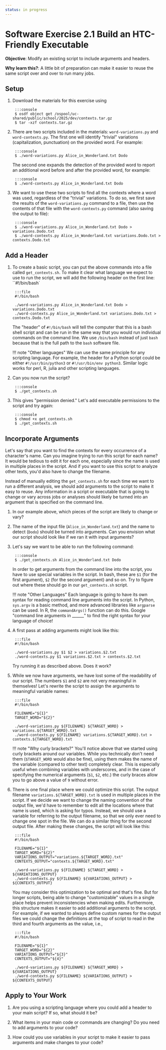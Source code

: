 ```yaml
---
status: in progress
---
```


<style type="text/css"> pre em { font-style: normal; background-color: yellow; } pre strong { font-style: normal; font-weight: bold; color: \#008; } </style>

Software Exercise 2.1 Build an HTC-Friendly Executable
============================================================

**Objective**: Modify an existing script to include arguments and headers. 

**Why learn this?**: A little bit of preparation can make it easier to reuse the 
same script over and over to run many jobs. 

Setup
-------

1. Download the materials for this exercise using

		:::console
		$ osdf object get /ospool/uc-shared/public/school/2025/dev/contexts.tar.gz
		$ tar -xzf contexts.tar.gz

1. There are two scripts included in the materials: `word-variations.py` and `word-contexts.py`.
The first one will identify "trivial" variations (capitalization, punctuation) on the provided word.
For example:

		:::console
		$ ./word-variations.py Alice_in_Wonderland.txt Dodo

	The second one expands the detection of the provided word to report an additional word before
	and after the provided word, for example:

		:::console
		$ ./word-contexts.py Alice_in_Wonderland.txt Dodo

1. We want to use these two scripts to find all the contexts where a word was used, regardless of
the "trivial" variations. To do so, we first save the results of the `word-variations.py` command
to a file, then use the contents of that file with the `word-contexts.py` command (also saving the
output to file):

		:::console
		$ ./word-variations.py Alice_in_Wonderland.txt Dodo > variations.Dodo.txt
		$ ./word-contexts.py Alice_in_Wonderland.txt variations.Dodo.txt > contexts.Dodo.txt

Add a Header
----------

1. To create a basic script, you can put the above commands into a file 
called `get_contexts.sh`. To make it clear what language we expect to use to 
run the script, we will add the following header on the first line: ``#!/bin/bash`

		:::file
		#!/bin/bash
		
		./word-variations.py Alice_in_Wonderland.txt Dodo > variations.Dodo.txt
		./word-contexts.py Alice_in_Wonderland.txt variations.Dodo.txt > contexts.Dodo.txt


	The "header" of `#!/bin/bash` will tell the computer that this is a bash shell script 
	and can be run in the same way that  you would run individual commands on the command line. 
	We use `/bin/bash` instead of just `bash` because that is the full path to the `bash` 
	software file.

    !!! note "Other languages"
		We can use the same principle for any scripting language. For example, the header for a Python script 
		could be either `#!/usr/bin/python3` or `#!/usr/bin/env python3`. Similar logic works 
		for perl, R, julia and other scripting languages. 

1. Can you now run the script? 

		:::console
		$ ./get_contexts.sh

1. This gives "permission denied." Let's add executable permissions to the script 
and try again: 

		:::console
		$ chmod +x get_contexts.sh
		$ ./get_contexts.sh

Incorporate Arguments
----------

Let's say that you want to find the contexts for every occurrence of a character's name.
Can you imagine trying to run this script for each name? It would be tedious
to edit it for each one, especially since the name is used in multiple places in the script. 
And if you want to use this script to analyze other texts, you'd also have to change the filename.

Instead of manually editing the `get_contexts.sh` for each time we want to run a different analysis,
we should add arguments to the script to make it easy to reuse. 
Any information in a script or executable that is going to change or vary across 
jobs or analyses should likely be turned into an argument that is specified on the command line. 

1. In our example above, which pieces of the script are likely to change or vary? 

1. The name of the input file (`Alice_in_Wonderland.txt`) and the name to detect (`Dodo`) should 
be turned into arguments. Can you envision what our script should look like if we ran it 
with input arguments? 

1. Let's say we want to be able to run the following command: 

		:::console
		$ ./get_contexts.sh Alice_in_Wonderland.txt Dodo

	In order to get arguments from the command line into the script, you have 
	to use special variables in the script. In bash, these are `$1` (for the first 
	argument), `$2` (for the second argument) and so on. Try to figure out where 
	these should go in our `get_contexts.sh` script. 

    !!! note "Other Languages"
		Each language is going to have its own syntax for reading command line 
		arguments into the script. In Python, `sys.argv` is a basic method, and more 
		advanced libraries like `argparse` can be used. In R, the `commandArgs()` function 
		can do this. Google "command line arguments in ______" to find the right 
		syntax for your language of choice!

1. A first pass at adding arguments might look like this: 

		:::file
		#!/bin/bash
		
		./word-variations.py $1 $2 > variations.$2.txt
		./word-contexts.py $1 variations.$2.txt > contexts.$2.txt
		
	Try running it as described above. Does it work? 

1. While we now have arguments, we have lost some of the readability of our script. The 
numbers `$1` and `$2` are not very meaningful in themselves! Let's rewrite the script to 
assign the arguments to meaningful variable names: 

		:::file
		#!/bin/bash
		
		FILENAME="${1}"
		TARGET_WORD="${2}"

		./word-variations.py ${FILENAME} ${TARGET_WORD} > variations.${TARGET_WORD}.txt
		./word-contexts.py ${FILENAME} variations.${TARGET_WORD}.txt > contexts.${TARGET_WORD}.txt

    !!! note "Why curly brackets?"
        You'll notice above that we started using curly brackets around our variables. 
        While you technically don't need them (`$TARGET_WORD` would also be fine), using 
        them makes the name of the variable (compared to other text) completely clear. 
        This is especially useful when combining variables with underscores, and in the
		case of specifying the numerical arguments (`$1`, `$2`, etc.) the curly braces
		allow you to go above a value of `9` without error.

1. There is one final place where we could optimize this script. The output filename
`variations.${TARGET_WORD}.txt` is used in multiple places in the script. If we decide we
want to change the naming convention of the output file, we'd have to remember to edit 
all the locations where that name is used, which is asking for typos. Instead, we 
should use a variable for referring to the output filename, so that we only ever need to change
one spot in the file. We can do a similar thing for the second output file.
After making these changes, the script will look like this: 

		:::file
		#!/bin/bash
		
		FILENAME="${1}"
		TARGET_WORD="${2}"
		VARIATIONS_OUTPUT="variations.${TARGET_WORD}.txt"
		CONTEXTS_OUTPUT="contexts.${TARGET_WORD}.txt"

		./word-variations.py ${FILENAME} ${TARGET_WORD} > ${VARIATIONS_OUTPUT}
		./word-contexts.py ${FILENAME} ${VARIATIONS_OUTPUT} > ${CONTEXTS_OUTPUT}

	You may consider this optimization to be optimal and that's fine. But for longer scripts,
	being able to change "customizable" values in a single place helps prevent inconsistencies
	when making edits. Furthermore, this structure makes it easier to add additional arguments
	to the script. For example, if we wanted to always define custom names for the output files
	we could change the definitions at the top of script to read in the third and fourth arguments
	as the value, i.e.,

		:::file
		#!/bin/bash
		
		FILENAME="${1}"
		TARGET_WORD="${2}"
		VARIATIONS_OUTPUT="${3}"
		CONTEXTS_OUTPUT="${4}"

		./word-variations.py ${FILENAME} ${TARGET_WORD} > ${VARIATIONS_OUTPUT}
		./word-contexts.py ${FILENAME} ${VARIATIONS_OUTPUT} > ${CONTEXTS_OUTPUT}

Apply to Your Work
----------

1. Are you using a scripting language where you could add a header to your main script? 
If so, what should it be? 

1. What items in your main code or commands are changing? Do you need to add arguments 
to your code? 

1. How could you use variables in your script to make it easier to pass arguments 
and make changes to your code?

